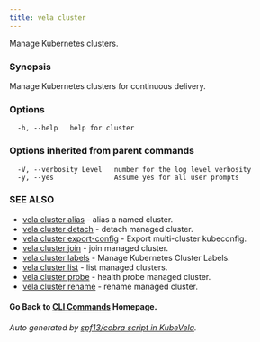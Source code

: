 ```yaml
---
title: vela cluster
---
```


Manage Kubernetes clusters.

### Synopsis

Manage Kubernetes clusters for continuous delivery.

### Options

```
  -h, --help   help for cluster
```

### Options inherited from parent commands

```
  -V, --verbosity Level   number for the log level verbosity
  -y, --yes               Assume yes for all user prompts
```

### SEE ALSO


* [vela cluster alias](vela_cluster_alias)	 - alias a named cluster.
* [vela cluster detach](vela_cluster_detach)	 - detach managed cluster.
* [vela cluster export-config](vela_cluster_export-config)	 - Export multi-cluster kubeconfig.
* [vela cluster join](vela_cluster_join)	 - join managed cluster.
* [vela cluster labels](vela_cluster_labels)	 - Manage Kubernetes Cluster Labels.
* [vela cluster list](vela_cluster_list)	 - list managed clusters.
* [vela cluster probe](vela_cluster_probe)	 - health probe managed cluster.
* [vela cluster rename](vela_cluster_rename)	 - rename managed cluster.

#### Go Back to [CLI Commands](vela) Homepage.


###### Auto generated by [spf13/cobra script in KubeVela](https://github.com/kubevela/kubevela/tree/master/hack/docgen).
